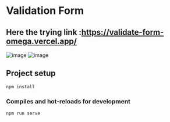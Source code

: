 # Validation Form
## Here the trying link :https://validate-form-omega.vercel.app/

![image](https://user-images.githubusercontent.com/35228511/186624401-564da5fa-0bad-41e9-9f8d-e2eddf4203be.png)
![image](https://user-images.githubusercontent.com/35228511/186624691-5826e1ef-023f-47b0-a3d9-53396606fcfe.png)


## Project setup
```
npm install
```

### Compiles and hot-reloads for development
```
npm run serve
```
